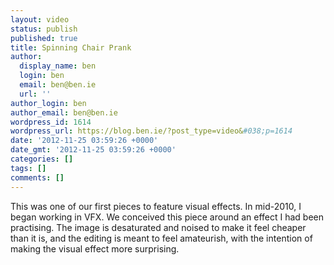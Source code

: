 ```yaml
---
layout: video
status: publish
published: true
title: Spinning Chair Prank
author:
  display_name: ben
  login: ben
  email: ben@ben.ie
  url: ''
author_login: ben
author_email: ben@ben.ie
wordpress_id: 1614
wordpress_url: https://blog.ben.ie/?post_type=video&#038;p=1614
date: '2012-11-25 03:59:26 +0000'
date_gmt: '2012-11-25 03:59:26 +0000'
categories: []
tags: []
comments: []
---
```

<p>This was one of our first pieces to feature visual effects. In mid-2010, I began working in VFX. We conceived this piece around an effect I had been practising. The image is desaturated and noised to make it feel cheaper than it is, and the editing is meant to feel amateurish, with the intention of making the visual effect more surprising.</p>
